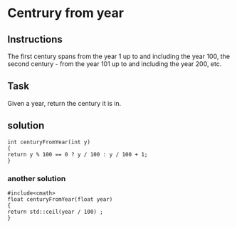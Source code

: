 # Centrury from year

## Instructions

The first century spans from the year 1 up to and including the year 100, the second century - from the year 101 up to and including the year 200, etc.

## Task

Given a year, return the century it is in.

## solution

```
int centuryFromYear(int y) 
{
return y % 100 == 0 ? y / 100 : y / 100 + 1;
}
```
### another solution
```
#include<cmath>
float centuryFromYear(float year) 
{
return std::ceil(year / 100) ;
}
```